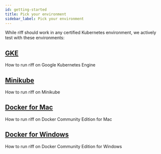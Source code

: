 ```yaml
---
id: getting-started
title: Pick your environment
sidebar_label: Pick your environment
---
```


While riff should work in any certified Kubernetes environment, we actively test with these environments:

## [GKE](getting-started/gke.md)

How to run riff on Google Kubernetes Engine

## [Minikube](getting-started/minikube.md)

How to run riff on Minikube

## [Docker for Mac](getting-started/docker-for-mac.md)

How to run riff on Docker Community Edition for Mac

## [Docker for Windows](getting-started/docker-for-windows.md)

How to run riff on Docker Community Edition for Windows

